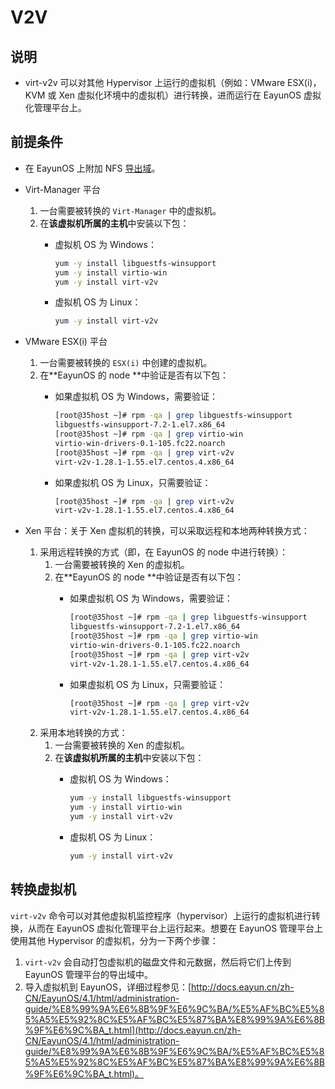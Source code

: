 # V2V

## 说明
   * virt-v2v 可以对其他 Hypervisor 上运行的虚拟机（例如：VMware ESX(i)，KVM 或 Xen 虚拟化环境中的虚拟机）进行转换，进而运行在 EayunOS 虚拟化管理平台上。

## 前提条件
   * 在 EayunOS 上附加 NFS [导出域](http://docs.eayun.cn/zh-CN/EayunOS/4.1/html/administration-guide/EayunOS%20%E5%AD%98%E5%82%A8%E5%9F%9F/%E5%87%86%E5%A4%87_NFS_%E5%AD%98%E5%82%A8.html)。
   * Virt-Manager 平台
     1. 一台需要被转换的 `Virt-Manager` 中的虚拟机。
     2. 在**该虚拟机所属的主机**中安装以下包：
        * 虚拟机 OS 为 Windows：
          ~~~ bash
          yum -y install libguestfs-winsupport
          yum -y install virtio-win
          yum -y install virt-v2v
          ~~~

        * 虚拟机 OS 为 Linux：
          ~~~ bash
          yum -y install virt-v2v
          ~~~

   * VMware ESX(i) 平台
     1. 一台需要被转换的 `ESX(i)` 中创建的虚拟机。
     2. 在**EayunOS 的 node **中验证是否有以下包：
        * 如果虚拟机 OS 为 Windows，需要验证：
          ~~~ bash
          [root@35host ~]# rpm -qa | grep libguestfs-winsupport
          libguestfs-winsupport-7.2-1.el7.x86_64
          [root@35host ~]# rpm -qa | grep virtio-win
          virtio-win-drivers-0.1-105.fc22.noarch
          [root@35host ~]# rpm -qa | grep virt-v2v
          virt-v2v-1.28.1-1.55.el7.centos.4.x86_64
          ~~~

        * 如果虚拟机 OS 为 Linux，只需要验证：
          ~~~ bash
          [root@35host ~]# rpm -qa | grep virt-v2v
          virt-v2v-1.28.1-1.55.el7.centos.4.x86_64
          ~~~

   * Xen 平台：关于 Xen 虚拟机的转换，可以采取远程和本地两种转换方式：
     1. 采用远程转换的方式（即，在 EayunOS 的 node 中进行转换）：
        1. 一台需要被转换的 Xen 的虚拟机。
        2. 在**EayunOS 的 node **中验证是否有以下包：
           * 如果虚拟机 OS 为 Windows，需要验证：
              ~~~ bash
              [root@35host ~]# rpm -qa | grep libguestfs-winsupport
              libguestfs-winsupport-7.2-1.el7.x86_64
              [root@35host ~]# rpm -qa | grep virtio-win
              virtio-win-drivers-0.1-105.fc22.noarch
              [root@35host ~]# rpm -qa | grep virt-v2v
              virt-v2v-1.28.1-1.55.el7.centos.4.x86_64
              ~~~

           * 如果虚拟机 OS 为 Linux，只需要验证：
              ~~~ bash
              [root@35host ~]# rpm -qa | grep virt-v2v
              virt-v2v-1.28.1-1.55.el7.centos.4.x86_64
              ~~~
     2. 采用本地转换的方式：
        1. 一台需要被转换的 Xen 的虚拟机。
        2. 在**该虚拟机所属的主机**中安装以下包：
           * 虚拟机 OS 为 Windows：
             ~~~ bash
             yum -y install libguestfs-winsupport
             yum -y install virtio-win
             yum -y install virt-v2v
             ~~~

           * 虚拟机 OS 为 Linux：
             ~~~ bash
             yum -y install virt-v2v
             ~~~

## 转换虚拟机
`virt-v2v` 命令可以对其他虚拟机监控程序（hypervisor）上运行的虚拟机进行转换，从而在 EayunOS 虚拟化管理平台上运行起来。想要在 EayunOS 管理平台上使用其他 Hypervisor 的虚拟机，分为一下两个步骤：
   1. `virt-v2v` 会自动打包虚拟机的磁盘文件和元数据，然后将它们上传到 EayunOS 管理平台的导出域中。
   2. 导入虚拟机到 EayunOS，详细过程参见：[http://docs.eayun.cn/zh-CN/EayunOS/4.1/html/administration-guide/%E8%99%9A%E6%8B%9F%E6%9C%BA/%E5%AF%BC%E5%85%A5%E5%92%8C%E5%AF%BC%E5%87%BA%E8%99%9A%E6%8B%9F%E6%9C%BA_t.html](http://docs.eayun.cn/zh-CN/EayunOS/4.1/html/administration-guide/%E8%99%9A%E6%8B%9F%E6%9C%BA/%E5%AF%BC%E5%85%A5%E5%92%8C%E5%AF%BC%E5%87%BA%E8%99%9A%E6%8B%9F%E6%9C%BA_t.html)。



